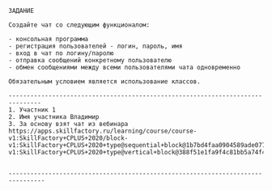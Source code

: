     ЗАДАНИЕ

    Создайте чат со следующим функционалом:

    - консольная программа
    - регистрация пользователей - логин, пароль, имя
    - вход в чат по логину/паролю
    - отправка сообщений конкретному пользователю
    - обмен сообщениями между всеми пользователями чата одновременно
      
    Обязательным условием является использование классов.

    -------------------------------------------------------------------------------
    1. Участник 1
    2. Имя участника Владимир
    3. За основу взят чат из вебинара https://apps.skillfactory.ru/learning/course/course-v1:SkillFactory+CPLUS+2020/block-v1:SkillFactory+CPLUS+2020+type@sequential+block@1b7bd4faa0904589ade077f64bdfe672/block-v1:SkillFactory+CPLUS+2020+type@vertical+block@388f51e1fa9f4c81bb5a74f4500e4ff8
    

    --------------------------------------------------------------------------------

